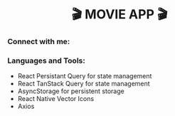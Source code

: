 <h1 align="center">🎬 MOVIE APP 🎬</h1>

<h3 align="left">Connect with me:</h3>
<p align="left">
</p>

<h3 align="left">Languages and Tools:</h3>
<p align="left">
  <ul>
  <li>React Persistant Query for state management</li>
    <li>React TanStack Query for state management</li>
    <li>AsyncStorage for persistent storage</li>
    <li>React Native Vector Icons</li>
    <li>Axios</li>
  </ul>
</p>


